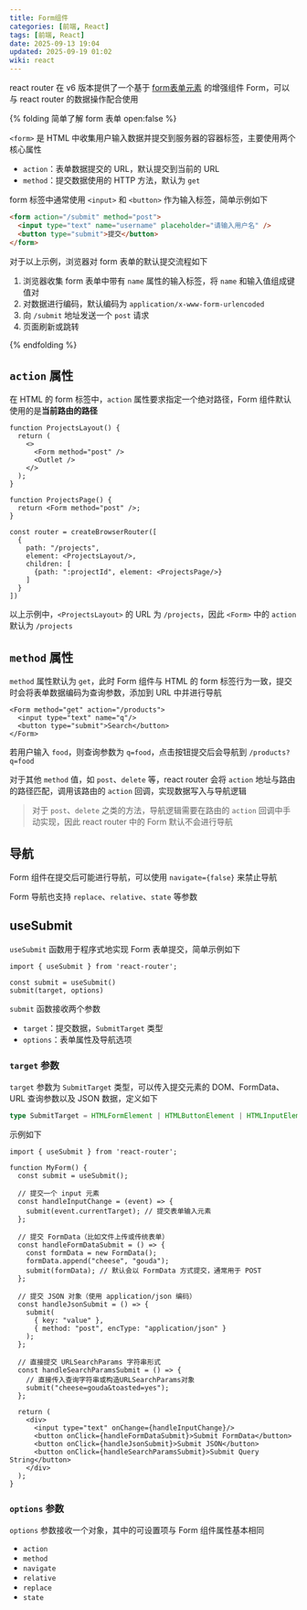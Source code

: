 ```yaml
---
title: Form组件
categories: [前端, React]
tags: [前端, React]
date: 2025-09-13 19:04
updated: 2025-09-19 01:02
wiki: react
---
```


react router 在 v6 版本提供了一个基于 [form表单元素](https://developer.mozilla.org/zh-CN/docs/Web/HTML/Reference/Elements/form) 的增强组件 Form，可以与 react router 的数据操作配合使用

{% folding 简单了解 form 表单 open:false %}

`<form>` 是 HTML 中收集用户输入数据并提交到服务器的容器标签，主要使用两个核心属性

- `action`：表单数据提交的 URL，默认提交到当前的 URL
- `method`：提交数据使用的 HTTP 方法，默认为 `get`

form 标签中通常使用 `<input>` 和 `<button>` 作为输入标签，简单示例如下

```html
<form action="/submit" method="post">
  <input type="text" name="username" placeholder="请输入用户名" />
  <button type="submit">提交</button>
</form>
```

对于以上示例，浏览器对 form 表单的默认提交流程如下

1. 浏览器收集 form 表单中带有 `name` 属性的输入标签，将 `name` 和输入值组成键值对
2. 对数据进行编码，默认编码为 `application/x-www-form-urlencoded`
3. 向 `/submit` 地址发送一个 `post` 请求
4. 页面刷新或跳转

{% endfolding %}

## `action` 属性

在 HTML 的 form 标签中，`action` 属性要求指定一个绝对路径，Form 组件默认使用的是**当前路由的路径**

```tsx
function ProjectsLayout() {
  return (
    <>
      <Form method="post" />
      <Outlet />
    </>
  );
}

function ProjectsPage() {
  return <Form method="post" />;
}

const router = createBrowserRouter([
  {
    path: "/projects",
    element: <ProjectsLayout/>,
    children: [
      {path: ":projectId", element: <ProjectsPage/>}
    ]
  }
])
```

以上示例中，`<ProjectsLayout>` 的 URL 为 `/projects`，因此 `<Form>` 中的 `action` 默认为 `/projects`

## `method` 属性

`method` 属性默认为 `get`，此时 Form 组件与 HTML 的 form 标签行为一致，提交时会将表单数据编码为查询参数，添加到 URL 中并进行导航

```tsx
<Form method="get" action="/products">
  <input type="text" name="q"/>
  <button type="submit">Search</button>
</Form>
```

若用户输入 `food`，则查询参数为 `q=food`，点击按钮提交后会导航到 `/products?q=food`

对于其他 `method` 值，如 `post`、`delete` 等，react router 会将 `action` 地址与路由的路径匹配，调用该路由的 `action` 回调，实现数据写入与导航逻辑

> 对于 `post`、`delete` 之类的方法，导航逻辑需要在路由的 `action` 回调中手动实现，因此 react router 中的 Form 默认不会进行导航

## 导航

Form 组件在提交后可能进行导航，可以使用 `navigate={false}` 来禁止导航

Form 导航也支持 `replace`、`relative`、`state` 等参数

## useSubmit

`useSubmit` 函数用于程序式地实现 Form 表单提交，简单示例如下

```tsx
import { useSubmit } from 'react-router';

const submit = useSubmit()
submit(target, options)
```

`submit` 函数接收两个参数

- `target`：提交数据，`SubmitTarget` 类型
- `options`：表单属性及导航选项

### `target` 参数

`target` 参数为 `SubmitTarget` 类型，可以传入提交元素的 DOM、FormData、URL 查询参数以及 JSON 数据，定义如下

```ts
type SubmitTarget = HTMLFormElement | HTMLButtonElement | HTMLInputElement | FormData | URLSearchParams | JsonValue | null;
```

示例如下

```tsx
import { useSubmit } from 'react-router';

function MyForm() {
  const submit = useSubmit();

  // 提交一个 input 元素
  const handleInputChange = (event) => {
    submit(event.currentTarget); // 提交表单输入元素
  };

  // 提交 FormData（比如文件上传或传统表单）
  const handleFormDataSubmit = () => {
    const formData = new FormData();
    formData.append("cheese", "gouda");
    submit(formData); // 默认会以 FormData 方式提交，通常用于 POST
  };

  // 提交 JSON 对象（使用 application/json 编码）
  const handleJsonSubmit = () => {
    submit(
      { key: "value" },
      { method: "post", encType: "application/json" }
    );
  };

  // 直接提交 URLSearchParams 字符串形式
  const handleSearchParamsSubmit = () => {
    // 直接传入查询字符串或构造URLSearchParams对象
    submit("cheese=gouda&toasted=yes");
  };

  return (
    <div>
      <input type="text" onChange={handleInputChange}/>
      <button onClick={handleFormDataSubmit}>Submit FormData</button>
      <button onClick={handleJsonSubmit}>Submit JSON</button>
      <button onClick={handleSearchParamsSubmit}>Submit Query String</button>
    </div>
  );
}
```

### `options` 参数

`options` 参数接收一个对象，其中的可设置项与 Form 组件属性基本相同

- `action`
- `method`
- `navigate`
- `relative`
- `replace`
- `state`
